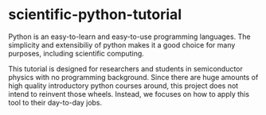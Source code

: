 # scientific-python-tutorial

Python is an easy-to-learn and easy-to-use programming languages. The simplicity and extensibiliy of python makes it a good choice for many purposes, including scientific computing.

This tutorial is designed for researchers and students in semiconductor physics with no programming background. Since there are huge amounts of high quality introductory python courses around, this project does not intend to reinvent those wheels. Instead, we focuses on how to apply this tool to their day-to-day jobs.
